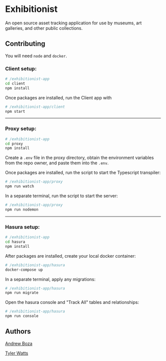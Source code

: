 # Exhibitionist

An open source asset tracking application for use by museums, art galleries, and other public collections.

## Contributing

You will need `node` and `docker`.

### Client setup:

```bash
# /exhibitionist-app
cd client
npm install
```

Once packages are installed, run the Client app with

```bash
# /exhibitionist-app/client
npm start
```

---

### Proxy setup:

```bash
# /exhibitionist-app
cd proxy
npm install
```

Create a `.env` file in the proxy directory, obtain the environment variables from the repo owner, and paste them into the `.env`.

Once packages are installed, run the script to start the Typescript transpiler:

```bash
# /exhibitionist-app/proxy
npm run watch
```

In a separate terminal, run the script to start the server:

```bash
# /exhibitionist-app/proxy
npm run nodemon
```

---

### Hasura setup:

```bash
# /exhibitionist-app
cd hasura
npm install
```

After packages are installed, create your local docker container:

```bash
# /exhibitionist-app/hasura
docker-compose up
```

In a separate terminal, apply any migrations:

```bash
# /exhibitionist-app/hasura
npm run migrate
```

Open the hasura console and "Track All" tables and relationships:

```bash
# /exhibitionist-app/hasura
npm run console
```

## Authors

[Andrew Boza](https://github.com/virtuaboza)

[Tyler Watts](https://github.com/tylermwatts)
